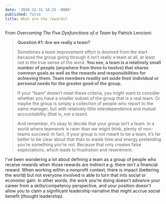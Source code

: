 ```yaml
---
date: '2018-12-31 18:25 -0800'
published: false
title: What are the rewards?
---
```


From _Overcoming The Five Dysfunctions of a Team_ by Patrick Lencioni: 

> **Question #1: Are we really a team?**
>
> Sometimes a team improvement effort is doomed from the start because the group going through it isn’t really a team at all, at least not in the true sense of the word. **You see, a team is a relatively small number of people (anywhere from three to twelve) that shares common goals as well as the rewards and responsibilities for achieving them. Team members readily set aside their individual or personal needs for the greater good of the group.**
>
> If your “team” doesn’t meet these criteria, you might want to consider whether you have a smaller subset of the group that is a real team. Or maybe the group is simply a collection of people who report to the same manager, but with relatively little interdependence and mutual accountability (that is, not a team).
> 
> And remember, it’s okay to decide that your group isn’t a team. In a world where teamwork is rarer than we might think, plenty of non-teams succeed. In fact, if your group is not meant to be a team, it’s far better to be clear about that than to waste time and energy pretending you’re something you’re not. Because that only creates false expectations, which leads to frustration and resentment.

I've been wondering a lot about defining a team as a group of people who receive rewards when those rewards are indirect e.g. there isn't a financial reward. When working within a nonprofit context, there is impact (bettering the world) but not everyone involved is able to turn that into social or economic gain. In other words, the work you're doing doesn't advance your career from a skills/competency perspective, and your position doesn't allow you to claim a significant leadership narrative that might accrue social benefit (thought leadership).
